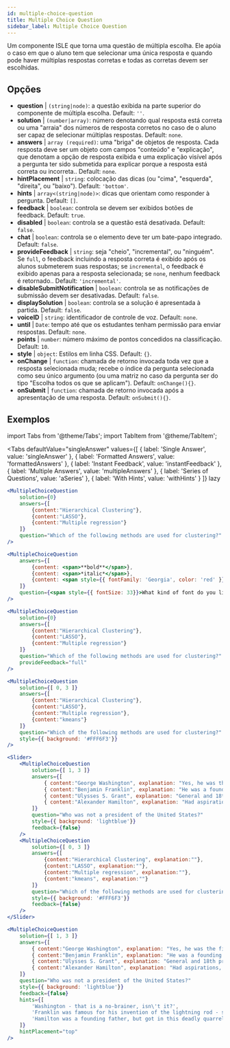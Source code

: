 ```yaml
---
id: multiple-choice-question 
title: Multiple Choice Question
sidebar_label: Multiple Choice Question
---
```


Um componente ISLE que torna uma questão de múltipla escolha. Ele apóia o caso em que o aluno tem que selecionar uma única resposta e quando pode haver múltiplas respostas corretas e todas as corretas devem ser escolhidas.

## Opções

* __question__ | `(string|node)`: a questão exibida na parte superior do componente de múltipla escolha. Default: `''`.
* __solution__ | `(number|array)`: número denotando qual resposta está correta ou uma "arraia" dos números de resposta corretos no caso de o aluno ser capaz de selecionar múltiplas respostas. Default: `none`.
* __answers__ | `array (required)`: uma "briga" de objetos de resposta. Cada resposta deve ser um objeto com campos "conteúdo" e "explicação", que denotam a opção de resposta exibida e uma explicação visível após a pergunta ter sido submetida para explicar porque a resposta está correta ou incorreta.. Default: `none`.
* __hintPlacement__ | `string`: colocação das dicas (ou "cima", "esquerda", "direita", ou "baixo"). Default: `'bottom'`.
* __hints__ | `array<(string|node)>`: dicas que orientam como responder à pergunta. Default: `[]`.
* __feedback__ | `boolean`: controla se devem ser exibidos botões de feedback. Default: `true`.
* __disabled__ | `boolean`: controla se a questão está desativada. Default: `false`.
* __chat__ | `boolean`: controla se o elemento deve ter um bate-papo integrado. Default: `false`.
* __provideFeedback__ | `string`: seja "cheio", "incremental", ou "ninguém". Se `full`, o feedback incluindo a resposta correta é exibido após os alunos submeterem suas respostas; se `incremental`, o feedback é exibido apenas para a resposta selecionada; se `none`, nenhum feedback é retornado.. Default: `'incremental'`.
* __disableSubmitNotification__ | `boolean`: controla se as notificações de submissão devem ser desativadas. Default: `false`.
* __displaySolution__ | `boolean`: controla se a solução é apresentada à partida. Default: `false`.
* __voiceID__ | `string`: identificador de controle de voz. Default: `none`.
* __until__ | `Date`: tempo até que os estudantes tenham permissão para enviar respostas. Default: `none`.
* __points__ | `number`: número máximo de pontos concedidos na classificação. Default: `10`.
* __style__ | `object`: Estilos em linha CSS. Default: `{}`.
* __onChange__ | `function`: chamada de retorno invocada toda vez que a resposta selecionada muda; recebe o índice da pergunta selecionada como seu único argumento (ou uma matriz no caso da pergunta ser do tipo "Escolha todos os que se aplicam"). Default: `onChange(){}`.
* __onSubmit__ | `function`: chamada de retorno invocada após a apresentação de uma resposta. Default: `onSubmit(){}`.


## Exemplos

import Tabs from '@theme/Tabs';
import TabItem from '@theme/TabItem';

<Tabs
    defaultValue="singleAnswer"
    values={[
        { label: 'Single Answer', value: 'singleAnswer' },
        { label: 'Formatted Answers', value: 'formattedAnswers' },
        { label: 'Instant Feedback', value: 'instantFeedback' },
        { label: 'Multiple Answers', value: 'multipleAnswers' },
        { label: 'Series of Questions', value: 'aSeries' },
        { label: 'With Hints', value: 'withHints' }
    ]}
    lazy
>

<TabItem value="singleAnswer">

```jsx live
<MultipleChoiceQuestion
    solution={0}
    answers={[
        {content:"Hierarchical Clustering"},
        {content:"LASSO"},
        {content:"Multiple regression"}
    ]}
    question="Which of the following methods are used for clustering?"
/>
```

</TabItem>

<TabItem value="formattedAnswers" >

```jsx live
<MultipleChoiceQuestion
    answers={[
        {content: <span>**bold**</span>},
        {content: <span>*italic*</span>},
        {content: <span style={{ fontFamily: 'Georgia', color: 'red' }}>styled</span>}
    ]}
    question={<span style={{ fontSize: 33}}>What kind of font do you like the most?</span>}
/>
```

</TabItem>

<TabItem value="instantFeedback">

```jsx live
<MultipleChoiceQuestion
    solution={0}
    answers={[
        {content:"Hierarchical Clustering"},
        {content:"LASSO"},
        {content:"Multiple regression"}
    ]}
    question="Which of the following methods are used for clustering?"
    provideFeedback="full"
/>
```

</TabItem>

<TabItem value="multipleAnswers">

```jsx live
<MultipleChoiceQuestion
    solution={[ 0, 3 ]}
    answers={[
        {content:"Hierarchical Clustering"},
        {content:"LASSO"},
        {content:"Multiple regression"},
        {content:"kmeans"}
    ]}
    question="Which of the following methods are used for clustering?"
    style={{ background: '#FFF6F3'}}
/>
```

</TabItem>

<TabItem value="aSeries">

```jsx live
<Slider>
    <MultipleChoiceQuestion
        solution={[ 1, 3 ]}
        answers={[
            { content:"George Washington", explanation: "Yes, he was the first president." },
            { content:"Benjamin Franklin", explanation: "He was a founding father."},
            { content:"Ulysses S. Grant", explanation: "General and 18th president." },
            { content:"Alexander Hamilton", explanation: "Had aspirations, but died in a duel." }
        ]}
        question="Who was not a president of the United States?"
        style={{ background: 'lightblue'}}
        feedback={false}
    />
    <MultipleChoiceQuestion
        solution={[ 0, 3 ]}
        answers={[
            {content:"Hierarchical Clustering", explanation:""},
            {content:"LASSO", explanation:""},
            {content:"Multiple regression", explanation:""},
            {content:"kmeans", explanation:""}
        ]}
        question="Which of the following methods are used for clustering?"
        style={{ background: '#FFF6F3'}}
        feedback={false}
    />
</Slider>
```

</TabItem>

<TabItem value="withHints">

```jsx live
<MultipleChoiceQuestion
    solution={[ 1, 3 ]}
    answers={[
        { content:"George Washington", explanation: "Yes, he was the first president." },
        { content:"Benjamin Franklin", explanation: "He was a founding father."},
        { content:"Ulysses S. Grant", explanation: "General and 18th president." },
        { content:"Alexander Hamilton", explanation: "Had aspirations, but died in a duel." }
    ]}
    question="Who was not a president of the United States?"
    style={{ background: 'lightblue'}}
    feedback={false}
    hints={[
        'Washington - that is a no-brainer, isn\'t it?',
        'Franklin was famous for his invention of the lightning rod - so why become more?',
        'Hamilton was a founding father, but got in this deadly quarrel with Aaron Burr.',
    ]}
    hintPlacement="top"
/>
```

</TabItem>

</Tabs>
